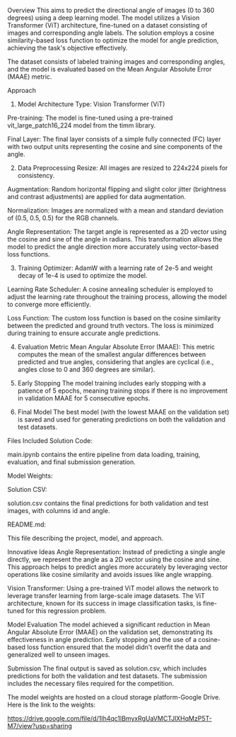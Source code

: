 Overview
This aims to predict the directional angle of images (0 to 360 degrees) using a deep learning model. The model utilizes a Vision Transformer (ViT) architecture, fine-tuned on a dataset consisting of images and corresponding angle labels. The solution employs a cosine similarity-based loss function to optimize the model for angle prediction, achieving the task's objective effectively.

The dataset consists of labeled training images and corresponding angles, and the model is evaluated based on the Mean Angular Absolute Error (MAAE) metric.

Approach
1. Model Architecture
Type: Vision Transformer (ViT)

Pre-training: The model is fine-tuned using a pre-trained vit_large_patch16_224 model from the timm library.

Final Layer: The final layer consists of a simple fully connected (FC) layer with two output units representing the cosine and sine components of the angle.

2. Data Preprocessing
Resize: All images are resized to 224x224 pixels for consistency.

Augmentation: Random horizontal flipping and slight color jitter (brightness and contrast adjustments) are applied for data augmentation.

Normalization: Images are normalized with a mean and standard deviation of (0.5, 0.5, 0.5) for the RGB channels.

Angle Representation: The target angle is represented as a 2D vector using the cosine and sine of the angle in radians. This transformation allows the model to predict the angle direction more accurately using vector-based loss functions.

3. Training
Optimizer: AdamW with a learning rate of 2e-5 and weight decay of 1e-4 is used to optimize the model.

Learning Rate Scheduler: A cosine annealing scheduler is employed to adjust the learning rate throughout the training process, allowing the model to converge more efficiently.

Loss Function: The custom loss function is based on the cosine similarity between the predicted and ground truth vectors. The loss is minimized during training to ensure accurate angle predictions.

4. Evaluation Metric
Mean Angular Absolute Error (MAAE): This metric computes the mean of the smallest angular differences between predicted and true angles, considering that angles are cyclical (i.e., angles close to 0 and 360 degrees are similar).

5. Early Stopping
The model training includes early stopping with a patience of 5 epochs, meaning training stops if there is no improvement in validation MAAE for 5 consecutive epochs.

6. Final Model
The best model (with the lowest MAAE on the validation set) is saved and used for generating predictions on both the validation and test datasets.

Files Included
Solution Code:

main.ipynb contains the entire pipeline from data loading, training, evaluation, and final submission generation.

Model Weights:

Solution CSV:

solution.csv contains the final predictions for both validation and test images, with columns id and angle.

README.md:

This file describing the project, model, and approach.

Innovative Ideas
Angle Representation: Instead of predicting a single angle directly, we represent the angle as a 2D vector using the cosine and sine. This approach helps to predict angles more accurately by leveraging vector operations like cosine similarity and avoids issues like angle wrapping.

Vision Transformer: Using a pre-trained ViT model allows the network to leverage transfer learning from large-scale image datasets. The ViT architecture, known for its success in image classification tasks, is fine-tuned for this regression problem.

Model Evaluation
The model achieved a significant reduction in Mean Angular Absolute Error (MAAE) on the validation set, demonstrating its effectiveness in angle prediction. Early stopping and the use of a cosine-based loss function ensured that the model didn't overfit the data and generalized well to unseen images.

Submission
The final output is saved as solution.csv, which includes predictions for both the validation and test datasets. The submission includes the necessary files required for the competition.

The model weights are hosted on a cloud storage platform-Google Drive. Here is the link to the weights:

https://drive.google.com/file/d/1Ih4qc1lBmyxRgUaVMCTJlXHqMzP5T-M7/view?usp=sharing

